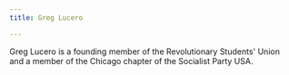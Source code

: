 ```yaml
---
title: Greg Lucero

---
```

Greg Lucero is a founding member of the Revolutionary Students' Union and a member of the Chicago chapter of the Socialist Party USA.
